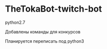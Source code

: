 # TheTokaBot-twitch-bot

python2.7

Добавлены команды для конкурсов

Планируется переписать под python3
